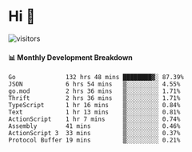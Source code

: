 # Hi 👋
 
![visitors](https://visitor-badge.glitch.me/badge?page_id=sorcererxw.sorcererx)

#### 📊 Monthly Development Breakdown

<!--START_SECTION:waka-->
```text
Go              132 hrs 48 mins ████████▓░ 87.39%
JSON            6 hrs 54 mins   ▒░░░░░░░░░ 4.55%
go.mod          2 hrs 36 mins   ▒░░░░░░░░░ 1.71%
Thrift          2 hrs 36 mins   ▒░░░░░░░░░ 1.71%
TypeScript      1 hr 16 mins    ▒░░░░░░░░░ 0.84%
Text            1 hr 13 mins    ▒░░░░░░░░░ 0.81%
ActionScript    1 hr 7 mins     ▒░░░░░░░░░ 0.74%
Assembly        41 mins         ▒░░░░░░░░░ 0.46%
ActionScript 3  33 mins         ▒░░░░░░░░░ 0.37%
Protocol Buffer 19 mins         ▒░░░░░░░░░ 0.21%
```
<!--END_SECTION:waka-->
